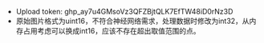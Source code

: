 * Upload token: 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
* 原始图片格式为uint16，不符合神经网络需求，处理数据时修改为int32，从内存占用考虑可以换成int16，应该不存在超出取值范围的点。